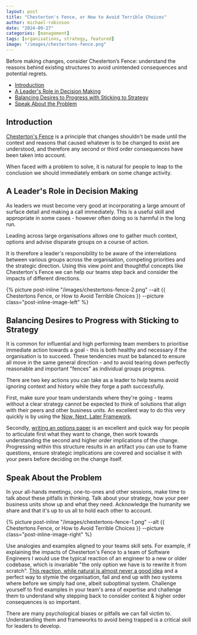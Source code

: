 ```yaml
---
layout: post
title: "Chesterton's Fence, or How to Avoid Terrible Choices"
author: michael-robinson
date: "2024-09-27"
categories: [management]
tags: [organisations, strategy, featured]
image: "/images/chestertons-fence.png"
---
```


Before making changes, consider Chesterton’s Fence: understand the reasons behind existing structures to avoid unintended consequences and potential regrets.

<!-- TOC -->

- [Introduction](#introduction)
- [A Leader's Role in Decision Making](#a-leaders-role-in-decision-making)
- [Balancing Desires to Progress with Sticking to Strategy](#balancing-desires-to-progress-with-sticking-to-strategy)
- [Speak About the Problem](#speak-about-the-problem)

<!-- /TOC -->

## Introduction

[Chesterton's Fence](https://www.chesterton.org/taking-a-fence-down/) is a principle that changes shouldn't be made until the context and reasons that caused whatever is to be changed to exist are understood, and therefore any second or third order consequences have been taken into account.

When faced with a problem to solve, it is natural for people to leap to the conclusion we should immediately embark on some change activity.

## A Leader's Role in Decision Making

As leaders we must become very good at incorporating a large amount of surface detail and making a call immediately. This is a useful skill and appropriate in some cases - however often doing so is harmful in the long run.

Leading across large organisations allows one to gather much context, options and advise disparate groups on a course of action.

It is therefore a leader's responsibility to be aware of the interrelations between various groups across the organisation, competing priorities and the strategic direction. Using this view point and thoughtful concepts like Chesterton's Fence we can help our teams step back and consider the impacts of different directions.

{% picture post-inline "/images/chestertons-fence-2.png" --alt {{ Chestertons Fence, or How to Avoid Terrible Choices }} --picture class="post-inline-image-left" %}

## Balancing Desires to Progress with Sticking to Strategy

It is common for influential and high performing team members to prioritise immediate action towards a goal - this is both healthy and necessary if the organisation is to succeed. These tendencies must be balanced to ensure all move in the same general direction - and to avoid tearing down perfectly reasonable and important "fences" as individual groups progress.

There are two key actions you can take as a leader to help teams avoid ignoring context and history while they forge a path successfully.

First, make sure your team understands where they're going - teams without a clear strategy cannot be expected to think of solutions that align with their peers and other business units. An excellent way to do this very quickly is by using the [Now, Next, Later Framework](/now-next-later-planning-streams-and-roadmaps).

Secondly, [writing an options paper](/what-is-an-options-paper) is an excellent and quick way for people to articulate first what they want to change, then work towards understanding the second and higher order implications of the change. Progressing within this structure results in an artifact you can use to frame questions, ensure strategic implications are covered and socialise it with your peers before deciding on the change itself.

## Speak About the Problem

In your all-hands meetings, one-to-ones and other sessions, make time to talk about these pitfalls in thinking. Talk about your strategy, how your peer business units show up and what they need. Acknowledge the humanity we share and that it's up to us all to hold each other to account. 

{% picture post-inline "/images/chestertons-fence-1.png" --alt {{ Chestertons Fence, or How to Avoid Terrible Choices }} --picture class="post-inline-image-right" %}

Use analogies and examples aligned to your teams skill sets. For example, if explaining the impacts of Chesterton's Fence to a team of Software Engineers I would use the typical reaction of an engineer to a new or older codebase, which is invariable "the only option we have is to rewrite it from scratch". [This reaction, while natural is almost never a good idea](https://www.joelonsoftware.com/2000/04/06/things-you-should-never-do-part-i/) and a perfect way to stymie the organisation, fail and end up with *two* systems where before we simply had one, albeit suboptimal system. Challenge yourself to find examples in your team's area of expertise and challenge them to understand why stepping back to consider context & higher order consequences is so important.

There are many psychological biases or pitfalls we can fall victim to. Understanding them and frameworks to avoid being trapped is a critical skill for leaders to develop.
